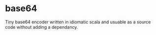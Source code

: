 base64
======

Tiny base64 encoder written in idiomatic scala and usuable as a source code without adding a dependancy.
